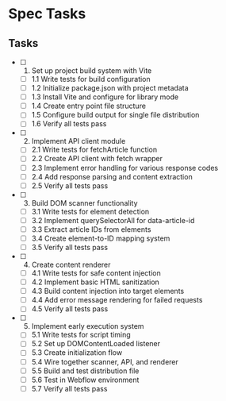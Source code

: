 # Spec Tasks

## Tasks

- [ ] 1. Set up project build system with Vite
  - [ ] 1.1 Write tests for build configuration
  - [ ] 1.2 Initialize package.json with project metadata
  - [ ] 1.3 Install Vite and configure for library mode
  - [ ] 1.4 Create entry point file structure
  - [ ] 1.5 Configure build output for single file distribution
  - [ ] 1.6 Verify all tests pass

- [ ] 2. Implement API client module
  - [ ] 2.1 Write tests for fetchArticle function
  - [ ] 2.2 Create API client with fetch wrapper
  - [ ] 2.3 Implement error handling for various response codes
  - [ ] 2.4 Add response parsing and content extraction
  - [ ] 2.5 Verify all tests pass

- [ ] 3. Build DOM scanner functionality
  - [ ] 3.1 Write tests for element detection
  - [ ] 3.2 Implement querySelectorAll for data-article-id
  - [ ] 3.3 Extract article IDs from elements
  - [ ] 3.4 Create element-to-ID mapping system
  - [ ] 3.5 Verify all tests pass

- [ ] 4. Create content renderer
  - [ ] 4.1 Write tests for safe content injection
  - [ ] 4.2 Implement basic HTML sanitization
  - [ ] 4.3 Build content injection into target elements
  - [ ] 4.4 Add error message rendering for failed requests
  - [ ] 4.5 Verify all tests pass

- [ ] 5. Implement early execution system
  - [ ] 5.1 Write tests for script timing
  - [ ] 5.2 Set up DOMContentLoaded listener
  - [ ] 5.3 Create initialization flow
  - [ ] 5.4 Wire together scanner, API, and renderer
  - [ ] 5.5 Build and test distribution file
  - [ ] 5.6 Test in Webflow environment
  - [ ] 5.7 Verify all tests pass